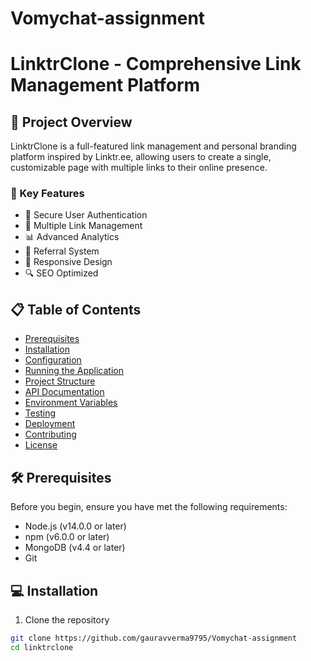 ﻿# Vomychat-assignment
# LinktrClone - Comprehensive Link Management Platform

## 🚀 Project Overview

LinktrClone is a full-featured link management and personal branding platform inspired by Linktr.ee, allowing users to create a single, customizable page with multiple links to their online presence.

### 🌟 Key Features

- 🔐 Secure User Authentication
- 🔗 Multiple Link Management
- 📊 Advanced Analytics
- 🤝 Referral System
- 📱 Responsive Design
- 🔍 SEO Optimized

## 📋 Table of Contents

- [Prerequisites](#prerequisites)
- [Installation](#installation)
- [Configuration](#configuration)
- [Running the Application](#running-the-application)
- [Project Structure](#project-structure)
- [API Documentation](#api-documentation)
- [Environment Variables](#environment-variables)
- [Testing](#testing)
- [Deployment](#deployment)
- [Contributing](#contributing)
- [License](#license)

## 🛠 Prerequisites

Before you begin, ensure you have met the following requirements:

- Node.js (v14.0.0 or later)
- npm (v6.0.0 or later)
- MongoDB (v4.4 or later)
- Git

## 💻 Installation

1. Clone the repository
```bash
git clone https://github.com/gauravverma9795/Vomychat-assignment
cd linktrclone
